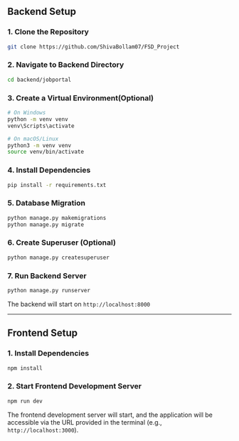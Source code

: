## Backend Setup

### 1. Clone the Repository

```bash
git clone https://github.com/ShivaBollam07/FSD_Project
```

### 2. Navigate to Backend Directory

```bash
cd backend/jobportal
```

### 3. Create a Virtual Environment(Optional)

```bash
# On Windows
python -m venv venv
venv\Scripts\activate

# On macOS/Linux
python3 -m venv venv
source venv/bin/activate
```

### 4. Install Dependencies

```bash
pip install -r requirements.txt
```

### 5. Database Migration

```bash
python manage.py makemigrations
python manage.py migrate
```

### 6. Create Superuser (Optional)

```bash
python manage.py createsuperuser
```

### 7. Run Backend Server

```bash
python manage.py runserver
```

The backend will start on `http://localhost:8000`

---

## Frontend Setup

### 1. Install Dependencies

```bash
npm install
```

### 2. Start Frontend Development Server

```bash
npm run dev
```

The frontend development server will start, and the application will be accessible via the URL provided in the terminal (e.g., `http://localhost:3000`).
